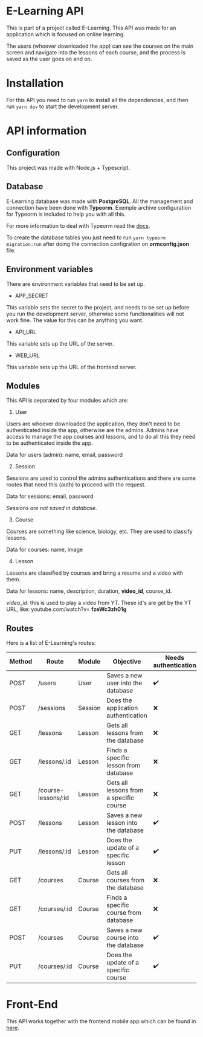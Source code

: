 # E-Learning API

This is part of a project called E-Learning. This API was made for an application
which is focused on online learning.

The users (whoever downloaded the app) can see the courses on the main screen
and navigate into the lessons of each course, and the process is saved as the
user goes on and on.

# Installation

For this API you need to run `yarn` to install all the dependencies, and
then run `yarn dev` to start the development server.

# API information

## Configuration

This project was made with Node.js + Typescript.

## Database

E-Learning database was made with **PostgreSQL**. All the management and
connection have been done with **Typeorm**. Exemple archive configuration for
Typeorm is included to help you with all this.

For more information to deal with Typeorm read the [docs](https://typeorm.io/#/).

To create the database tables you just need to run `yarn typeorm migration:run`
after doing the connection configration on **ormconfig.json** file.

## Environment variables

There are environment variables that need to be set up.

* APP_SECRET

This variable sets the secret to the project, and needs to be set up before you
run the development server, otherwise some functionalities will not work fine.
The value for this can be anything you want.

* API_URL

This variable sets up the URL of the server.

* WEB_URL

This variable sets up the URL of the frontend server.

## Modules

This API is separated by four modules which are:

1. User

Users are whoever downloaded the application, they don't need to be
authenticated inside the app, otherwise are the admins. Admins have
access to manage the app courses and lessons, and to do all this
they need to be authenticated inside the app.

Data for users (admin): name, email, password

2. Session

Sessions are used to control the admins authentications and there are
some routes that need this (auth) to proceed with the request.

Data for sessions: email, password

*Sessions are not saved in database.*

3. Course

Courses are something like science, biology, etc. They are used to classify
lessons.

Data for courses: name, image

4. Lesson

Lessons are classified by courses and bring a resume and a video with them.

Data for lessons: name, description, duration, **video_id**, course_id.

*video_id*: this is used to play a video from YT. These id's are get by the YT
URL, like: youtube.com/watch?v= **fzeWc3zh01g**

## Routes

Here is a list of E-Learning's routes:

| Method | Route | Module | Objective | Needs authentication |
| ------ | ----- | ------ | --------- | -------------------- |
| POST | /users  | User | Saves a new user into the database | :heavy_check_mark: |
| POST | /sessions | Session | Does the application authentication | :x: |
| GET  | /lessons | Lesson | Gets all lessons from the database | :x: |
| GET  | /lessons/:id | Lesson | Finds a specific lesson from database | :x: |
| GET  | /course-lessons/:id | Lesson | Gets all lessons from a specific course | :x: |
| POST | /lessons | Lesson | Saves a new lesson into the database | :heavy_check_mark: |
| PUT  | /lessons/:id | Lesson | Does the update of a specific lesson | :heavy_check_mark: |
| GET  | /courses | Course | Gets all courses from the database | :x: |
| GET  | /courses/:id | Course | Finds a specific course from database | :x: |
| POST | /courses | Course | Saves a new course into the database | :heavy_check_mark: |
| PUT  | /courses/:id | Course | Does the update of a specific course | :heavy_check_mark: |

# Front-End

This API works together with the frontend mobile app which can be found in [here](https://github.com/gui10l1/elearningapp).
